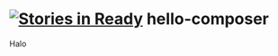 [![Stories in Ready](https://badge.waffle.io/rezanachmad/hello-composer.png?label=ready&title=Ready)](https://waffle.io/rezanachmad/hello-composer)
hello-composer
==============
Halo
